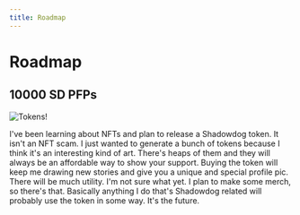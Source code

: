 ```yaml
---
title: Roadmap
---
```


# Roadmap

## 10000 SD PFPs

![Tokens!](/img/sd-pfp.png)

I've been learning about NFTs and plan to release a Shadowdog token. It isn't an NFT scam. I just wanted to generate a bunch of tokens because I think it's an interesting kind of art. There's heaps of them and they will always be an affordable way to show your support. Buying the token will keep me drawing new stories and give you a unique and special profile pic. There will be much utility. I'm not sure what yet. I plan to make some merch, so there's that. Basically anything I do that's Shadowdog related will probably use the token in some way. It's the future.
